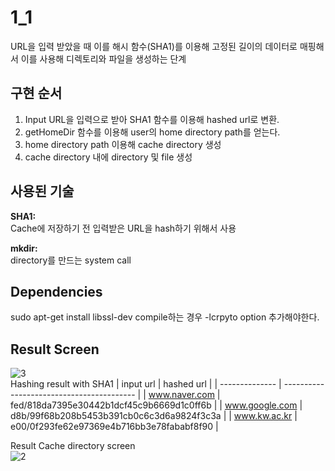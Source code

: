 # 1_1

URL을 입력 받았을 때 이를 해시 함수(SHA1)를 이용해 고정된 길이의 데이터로 매핑해서 이를 사용해
디렉토리와 파일을 생성하는 단계

## 구현 순서
1. Input URL을 입력으로 받아 SHA1 함수를 이용해 hashed url로 변환.
2. getHomeDir 함수를 이용해 user의 home directory path를 얻는다.
3. home directory path 이용해 cache directory 생성
4. cache directory 내에 directory 및 file 생성

## 사용된 기술
**SHA1:** <br>
Cache에 저장하기 전 입력받은 URL을 hash하기 위해서 사용

**mkdir:** <br>
directory를 만드는 system call

## Dependencies
sudo apt-get install libssl-dev
compile하는 경우 -lcrpyto option 추가해야한다.

## Result Screen
![3](https://user-images.githubusercontent.com/68600592/176146879-e3f62ba0-821a-4c63-af3a-4a904dc4f596.jpg)
<br>
Hashing result with SHA1
| input url | hashed url |
| -------------- | ----------------------------------------- |
| www.naver.com  | fed/818da7395e30442b1dcf45c9b6669d1c0ff6b |
| www.google.com | d8b/99f68b208b5453b391cb0c6c3d6a9824f3c3a |
| www.kw.ac.kr   | e00/0f293fe62e97369e4b716bb3e78fababf8f90 |

Result Cache directory screen<br>
![2](https://user-images.githubusercontent.com/68600592/176144327-b4644d07-88ce-4cc2-ba72-dcae8a4440b6.jpg)<br>

